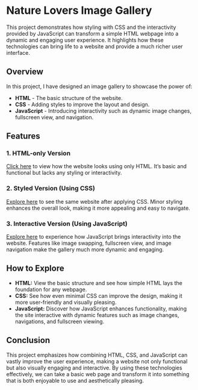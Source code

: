 # Nature Lovers Image Gallery

This project demonstrates how styling with CSS and the interactivity provided by JavaScript can transform a simple HTML webpage into a dynamic and engaging user experience. It highlights how these technologies can bring life to a website and provide a much richer user interface.

## Overview

In this project, I have designed an image gallery to showcase the power of:

- **HTML** - The basic structure of the website.
- **CSS** - Adding styles to improve the layout and design.
- **JavaScript** - Introducing interactivity such as dynamic image changes, fullscreen view, and navigation.

## Features

### 1. HTML-only Version
[Click here](https://kaniz-naqvi.github.io/HTML-CSS-JS-examples/html.html) to view how the website looks using only HTML. It’s basic and functional but lacks any styling or interactivity.

### 2. Styled Version (Using CSS)
[Explore here](https://kaniz-naqvi.github.io/HTML-CSS-JS-examples/css/css.html) to see the same website after applying CSS. Minor styling enhances the overall look, making it more appealing and easy to navigate.

### 3. Interactive Version (Using JavaScript)
[Explore here](https://kaniz-naqvi.github.io/HTML-CSS-JS-examples/js/gallery.html) to experience how JavaScript brings interactivity into the website. Features like image swapping, fullscreen view, and image navigation make the gallery much more dynamic and engaging.

## How to Explore

- **HTML:** View the basic structure and see how simple HTML lays the foundation for any webpage.
- **CSS:** See how even minimal CSS can improve the design, making it more user-friendly and visually pleasing.
- **JavaScript:** Discover how JavaScript enhances functionality, making the site interactive with dynamic features such as image changes, navigations, and fullscreen viewing.

## Conclusion

This project emphasizes how combining HTML, CSS, and JavaScript can vastly improve the user experience, making a website not only functional but also visually engaging and interactive. By using these technologies effectively, we can take a basic web page and transform it into something that is both enjoyable to use and aesthetically pleasing.
